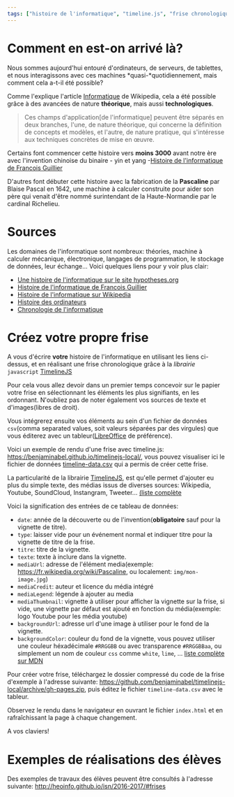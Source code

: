 ```yaml
---
tags: ["histoire de l'informatique", "timeline.js", "frise chronologique"]
---
```



# Comment en est-on arrivé là?

Nous sommes aujourd'hui entouré d'ordinateurs, de serveurs, de tablettes, et nous interagissons avec ces machines *quasi-*quotidiennement, mais comment cela a-t-il été possible?

Comme l'explique l'article [Informatique](https://fr.wikipedia.org/wiki/Informatique) de Wikipedia, cela a été possible grâce à des avancées de nature **théorique**, mais aussi **technologiques**.

> Ces champs d'application[de l'informatique] peuvent être séparés en deux branches, l'une, de nature théorique, qui concerne la définition de concepts et modèles, et l'autre, de nature pratique, qui s'intéresse aux techniques concrètes de mise en œuvre.

Certains font commencer cette histoire vers **moins 3000** avant notre ère avec l'invention chinoise du binaire - yin et yang -[Histoire de l'informatique de Francois Guillier](http://www.histoire-informatique.org/)


D'autres font débuter cette histoire avec la fabrication de la **Pascaline** par Blaise Pascal en 1642, une machine à calculer construite pour aider son père qui venait d'être nommé surintendant de la Haute-Normandie par le cardinal Richelieu.

# Sources

Les domaines de l'informatique sont nombreux: théories, machine à calculer mécanique, électronique, langages de programmation, le stockage de données, leur échange... Voici quelques liens pour y voir plus clair:


- [Une histoire de l'informatique sur le site hypotheses.org](http://archinfo01.hypotheses.org/770)
- [Histoire de l'informatique de Francois Guillier](http://www.histoire-informatique.org/)
- [Histoire de l'informatique sur Wikipedia](https://fr.wikipedia.org/wiki/Histoire_de_l%27informatique)
- [Histoire des ordinateurs](https://fr.wikipedia.org/wiki/Histoire_des_ordinateurs)
- [Chronologie de l'informatique](https://fr.wikipedia.org/wiki/Chronologie_de_l%27informatique)


# Créez votre propre frise

A vous d'écrire **votre** histoire de l'informatique en utilisant les liens ci-dessus, et en réalisant une frise chronologique grâce à la *librairie* `javascript` [TimelineJS](https://timeline.knightlab.com/)

Pour cela vous allez devoir dans un premier temps concevoir sur le papier votre frise en sélectionnant les éléments les plus signifiants, en les ordonnant. N'oubliez pas de noter également vos sources de texte et d'images(libres de droit).

Vous intégrerez ensuite vos éléments au sein d'un fichier de données `csv`(comma separated values, soit valeurs séparées par des virgules) que vous éditerez avec un tableur([LibreOffice](https://fr.libreoffice.org/) de préférence).

Voici un exemple de rendu d'une frise avec timeline.js: <https://benjaminabel.github.io/timelinejs-local/>, vous pouvez visualiser ici le fichier de données [timeline-data.csv](https://github.com/benjaminabel/timelinejs-local/blob/gh-pages/timeline-data.csv) qui a permis de créer cette frise.

La particularité de la librairie [TimelineJS](https://timeline.knightlab.com/), est qu'elle permet d'ajouter eu plus du simple texte, des médias issus de diverses sources: Wikipedia, Youtube, SoundCloud, Instangram, Tweeter... [(liste complète](https://timeline.knightlab.com/docs/media-types.html)

Voici la signification des entrées de ce tableau de données:

- `date`: année de la découverte ou de l'invention(**obligatoire** sauf pour la vignette de titre).
- `type`: laisser vide pour un événement normal et indiquer titre pour la vignette de titre de la frise.
- `titre`: titre de la vignette.
- `texte`: texte à inclure dans la vignette.
- `mediaUrl`: adresse de l'élément media(exemple: <https://fr.wikipedia.org/wiki/Pascaline>, ou localement: `img/mon-image.jpg`)
- `mediaCredit`: auteur et licence du média intégré
- `mediaLegend`: légende à ajouter au media
- `mediaThumbnail`: vignette à utiliser pour afficher la vignette sur la frise, si vide, une vignette par défaut est ajouté en fonction du média(exemple: logo Youtube pour les média youtube)
- `backgroundUrl`: adresse url d'une image à utiliser pour le fond de la vignette.
- `backgroundColor`: couleur du fond de la vignette, vous pouvez utiliser une couleur héxadécimale `#RRGGBB` ou avec transparence `#RRGGBBaa`, ou simplement un nom de couleur `css` comme `white`, `lime`, ... [liste complète sur MDN](https://developer.mozilla.org/fr/docs/Web/CSS/Type_color#Les_mots-cl%C3%A9s)

Pour créer votre frise, téléchargez le dossier compressé du code de la frise d'exemple à l'adresse suivante: <https://github.com/benjaminabel/timelinejs-local/archive/gh-pages.zip>, puis éditez le fichier `timeline-data.csv` avec le tableur.

Observez le rendu dans le navigateur en ouvrant le fichier `index.html` et en rafraîchissant la page à chaque changement.

A vos claviers!


# Exemples de réalisations des élèves

Des exemples de travaux des élèves peuvent être consultés à l'adresse suivante: <http://heoinfo.github.io/isn/2016-2017/#frises>
